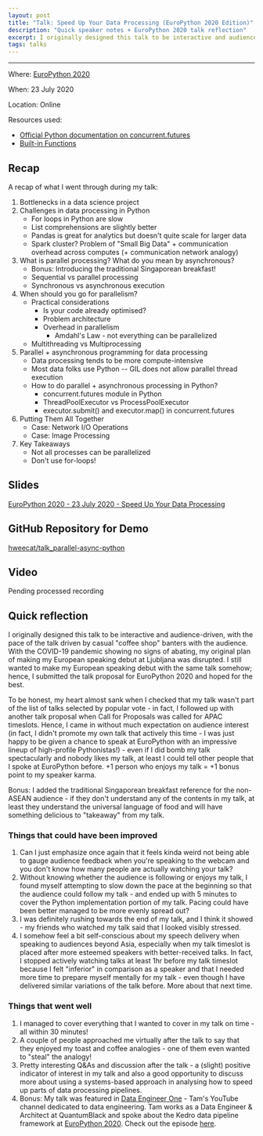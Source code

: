 ```yaml
---
layout: post
title: "Talk: Speed Up Your Data Processing (EuroPython 2020 Edition)"
description: "Quick speaker notes + EuroPython 2020 talk reflection"
excerpt: I originally designed this talk to be interactive and audience-driven, with the pace of the talk driven by casual "coffee shop" banters with the audience. With the COVID-19 pandemic showing no signs of abating, my original plan of making my European speaking debut at Ljubljana was disrupted. I still wanted to make my European speaking debut with the same talk somehow; hence, I submitted the talk proposal for EuroPython 2020 and hoped for the best.
tags: talks
---
```

---
Where: [EuroPython 2020](https://ep2020.europython.eu/)

When: 23 July 2020

Location: Online

Resources used:
- [Official Python documentation on concurrent.futures](https://docs.python.org/3/library/concurrent.futures.html)
- [Built-in Functions](https://docs.python.org/3/library/functions.html#map)

## Recap

A recap of what I went through during my talk:

1. Bottlenecks in a data science project
2. Challenges in data processing in Python
    - For loops in Python are slow
    - List comprehensions are slightly better
    - Pandas is great for analytics but doesn't quite scale for larger data
    - Spark cluster? Problem of "Small Big Data" + communication overhead across computes (+ communication network analogy)
3. What is parallel processing? What do you mean by asynchronous?
    - Bonus: Introducing the traditional Singaporean breakfast!
    - Sequential vs parallel processing
    - Synchronous vs asynchronous execution
4. When should you go for parallelism?
    - Practical considerations
        - Is your code already optimised?
        - Problem architecture
        - Overhead in parallelism
            - Amdahl's Law - not everything can be parallelized
    - Multithreading vs Multiprocessing
5. Parallel + asynchronous programming for data processing
    - Data processing tends to be more compute-intensive
    - Most data folks use Python -- GIL does not allow parallel thread execution       
    - How to do parallel + asynchronous processing in Python?
        - concurrent.futures module in Python
        - ThreadPoolExecutor vs ProcessPoolExecutor
        - executor.submit() and executor.map() in concurrent.futures
7. Putting Them All Together
    - Case: Network I/O Operations
    - Case: Image Processing
7. Key Takeaways
    - Not all processes can be parallelized
    - Don't use for-loops!

## Slides

[EuroPython 2020 - 23 July 2020 - Speed Up Your Data Processing](https://bit.ly/europython-parallel-async)

## GitHub Repository for Demo

[hweecat/talk_parallel-async-python](https://github.com/hweecat/talk_parallel-async-python)

## Video

Pending processed recording

## Quick reflection

I originally designed this talk to be interactive and audience-driven, with the pace of the talk driven by casual "coffee shop" banters with the audience. With the COVID-19 pandemic showing no signs of abating, my original plan of making my European speaking debut at Ljubljana was disrupted. I still wanted to make my European speaking debut with the same talk somehow; hence, I submitted the talk proposal for EuroPython 2020 and hoped for the best.

To be honest, my heart almost sank when I checked that my talk wasn't part of the list of talks selected by popular vote - in fact, I followed up with another talk proposal when Call for Proposals was called for APAC timeslots. Hence, I came in without much expectation on audience interest (in fact, I didn't promote my own talk that actively this time - I was just happy to be given a chance to speak at EuroPython with an impressive lineup of high-profile Pythonistas!) - even if I did bomb my talk spectacularly and nobody likes my talk, at least I could tell other people that I spoke at EuroPython before. +1 person who enjoys my talk = +1 bonus point to my speaker karma.

Bonus: I added the traditional Singaporean breakfast reference for the non-ASEAN audience - if they don't understand any of the contents in my talk, at least they understand the universal language of food and will have something delicious to "takeaway" from my talk.

### Things that could have been improved

1. Can I just emphasize once again that it feels kinda weird not being able to gauge audience feedback when you're speaking to the webcam and you don't know how many people are actually watching your talk?
2. Without knowing whether the audience is following or enjoys my talk, I found myself attempting to slow down the pace at the beginning so that the audience could follow my talk - and ended up with 5 minutes to cover the Python implementation portion of my talk. Pacing could have been better managed to be more evenly spread out?
3. I was definitely rushing towards the end of my talk, and I think it showed - my friends who watched my talk said that I looked visibly stressed.
4. I somehow feel a bit self-conscious about my speech delivery when speaking to audiences beyond Asia, especially when my talk timeslot is placed after more esteemed speakers with better-received talks. In fact, I stopped actively watching talks at least 1hr before my talk timeslot because I felt "inferior" in comparison as a speaker and that I needed more time to prepare myself mentally for my talk - even though I have delivered similar variations of the talk before. More about that next time.

### Things that went well

1. I managed to cover everything that I wanted to cover in my talk on time - all within 30 minutes!
2. A couple of people approached me virtually after the talk to say that they enjoyed my toast and coffee analogies - one of them even wanted to "steal" the analogy!
3. Pretty interesting Q&As and discussion after the talk - a (slight) positive indicator of interest in my talk and also a good opportunity to discuss more about using a systems-based approach in analysing how to speed up parts of data processing pipelines.
4. Bonus: My talk was featured in [Data Engineer One](https://youtube.com/c/DataEngineerOne) - Tam's YouTube channel dedicated to data engineering. Tam works as a Data Engineer & Architect at QuantumBlack and spoke about the Kedro data pipeline framework at [EuroPython 2020](https://ep2020.europython.eu/talks/45GhXwE-writing-and-scaling-collaborative-data-pipelines-with-kedro/). Check out the episode [here](https://www.youtube.com/watch?v=tXS9_FNnvus).